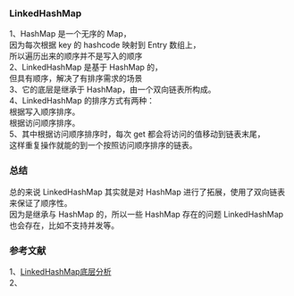 
### LinkedHashMap       
1、HashMap 是一个无序的 Map，       
因为每次根据 key 的 hashcode 映射到 Entry 数组上，        
所以遍历出来的顺序并不是写入的顺序        
2、LinkedHashMap 是基于 HashMap 的，    
 但具有顺序，解决了有排序需求的场景          
3、它的底层是继承于 HashMap，由一个双向链表所构成。      
4、LinkedHashMap 的排序方式有两种：        
根据写入顺序排序。   
根据访问顺序排序。   
5、其中根据访问顺序排序时，每次 get 都会将访问的值移动到链表末尾，    
这样重复操作就能的到一个按照访问顺序排序的链表。     

### 总结
总的来说 LinkedHashMap 其实就是对 HashMap 进行了拓展，使用了双向链表来保证了顺序性。   
因为是继承与 HashMap 的，所以一些 HashMap 存在的问题 LinkedHashMap 也会存在，比如不支持并发等。   

### 参考文献         
1、[LinkedHashMap底层分析](https://github.com/crossoverJie/Java-Interview/blob/master/MD/collection/LinkedHashMap.md)     
2、       
